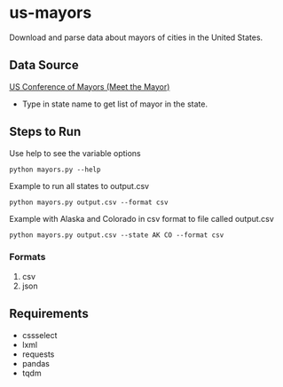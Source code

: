 us-mayors
=========

Download and parse data about mayors of cities in the United States.


## Data Source
[US Conference of Mayors (Meet the Mayor)](https://www.usmayors.org/mayors/meet-the-mayors/)
- Type in state name to get list of mayor in the state.

## Steps to Run
Use help to see the variable options
```
python mayors.py --help
```

Example to run all states to output.csv
```
python mayors.py output.csv --format csv 
```

Example with Alaska and Colorado in csv format to file called output.csv
```
python mayors.py output.csv --state AK CO --format csv 
```

### Formats
1. csv
2. json

## Requirements
 * cssselect
 * lxml
 * requests
 * pandas
 * tqdm
